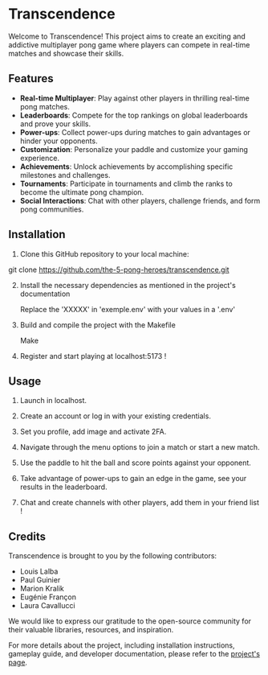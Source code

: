 # Transcendence

Welcome to Transcendence! This project aims to create an exciting and addictive multiplayer pong game where players can compete in real-time matches and showcase their skills.

## Features

- **Real-time Multiplayer**: Play against other players in thrilling real-time pong matches.
- **Leaderboards**: Compete for the top rankings on global leaderboards and prove your skills.
- **Power-ups**: Collect power-ups during matches to gain advantages or hinder your opponents.
- **Customization**: Personalize your paddle and customize your gaming experience.
- **Achievements**: Unlock achievements by accomplishing specific milestones and challenges.
- **Tournaments**: Participate in tournaments and climb the ranks to become the ultimate pong champion.
- **Social Interactions**: Chat with other players, challenge friends, and form pong communities.

## Installation

1. Clone this GitHub repository to your local machine:
  
  git clone https://github.com/the-5-pong-heroes/transcendence.git

2. Install the necessary dependencies as mentioned in the project's documentation

   Replace the 'XXXXX' in 'exemple.env' with your values in a '.env'

4. Build and compile the project with the Makefile

   Make

6. Register and start playing at localhost:5173 !

## Usage

1. Launch in localhost.

2. Create an account or log in with your existing credentials.

3. Set you profile, add image and activate 2FA.

4. Navigate through the menu options to join a match or start a new match.

5. Use the paddle to hit the ball and score points against your opponent.

6. Take advantage of power-ups to gain an edge in the game, see your results in the leaderboard.

7. Chat and create channels with other players, add them in your friend list !

## Credits

Transcendence is brought to you by the following contributors:

- Louis Lalba
- Paul Guinier
- Marion Kralik
- Eugénie Françon
- Laura Cavallucci

We would like to express our gratitude to the open-source community for their valuable libraries, resources, and inspiration.

For more details about the project, including installation instructions, gameplay guide, and developer documentation, please refer to the [project's page](https://github.com/the-5-pong-heroes/transcendence/).
